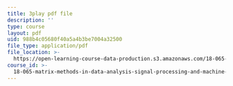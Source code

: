 ```yaml
---
title: 3play pdf file
description: ''
type: course
layout: pdf
uid: 988b4c05680f40a5a4b3be7004a32500
file_type: application/pdf
file_location: >-
  https://open-learning-course-data-production.s3.amazonaws.com/18-065-matrix-methods-in-data-analysis-signal-processing-and-machine-learning-spring-2018/988b4c05680f40a5a4b3be7004a32500_XhSk_Lw2X_U.pdf
course_id: >-
  18-065-matrix-methods-in-data-analysis-signal-processing-and-machine-learning-spring-2018
---
```

